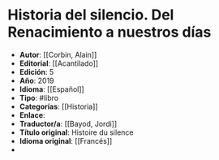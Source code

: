 # Historia del silencio. Del Renacimiento a nuestros días

- **Autor**: [[Corbin, Alain]]
- **Editorial**: [[Acantilado]]
- **Edición**: 5
- **Año**: 2019
- **Idioma**: [[Español]]
- **Tipo**: #libro
- **Categorías**: [[Historia]]
- **Enlace**:
- **Traductor/a**: [[Bayod, Jordi]]
- **Título original**: Histoire du silence
- **Idioma original**: [[Francés]]
- 
